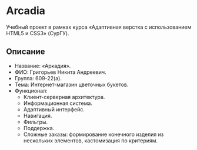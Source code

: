 # Arcadia
Учебный проект в рамках курса «Адаптивная верстка с использованием HTML5 и CSS3» (СурГУ).

## Описание
- Название: «Аркадия».
- ФИО: Григорьев Никита Андреевич.
- Группа: 609-22(а).
- Тема: Интернет-магазин цветочных букетов.
- Функционал:
    - Клиент-серверная архитектура.
    - Информационная система.
    - Адаптивный интерфейс.
    - Навигация.
    - Фильтры.
    - Поддержка.
    - Сложные заказы: формирование конечного изделия из нескольких элементов, кастомизация по критериям.
